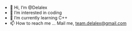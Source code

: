 - 👋 Hi, I’m @Delalex
- 👀 I’m interested in coding
- 🌱 I’m currently learning С++
- 📫 How to reach me ... Mail me, team.delalex@gmail.com

<!---
Delalex/Delalex is a ✨ special ✨ repository because its `README.md` (this file) appears on your GitHub profile.
You can click the Preview link to take a look at your changes.
--->
